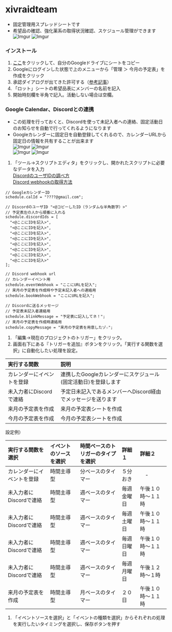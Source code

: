 # xivraidteam
- 固定管理用スプレッドシートです　　
- 希望品の確認、強化薬系の取得状況確認、スケジュール管理ができます  
![Imgur](https://i.imgur.com/9kIoD9E.png)
![Imgur](https://i.imgur.com/NwEkyTU.png)

### インストール
1. [ここ](https://docs.google.com/spreadsheets/d/1Q5FFsnICgQLiwUqzaLrHTg1B_tGYZ04QsYjYEm9WPEQ/copy)をクリックして、自分のGoogleドライブにシートをコピー
1. Googleにログインした状態で上のメニューから「管理 ＞ 今月の予定表」を作成をクリック
1. 承認ダイアログが出てきた許可する（[参考記事](https://www.virment.com/step-allow-google-apps-script/)）
1. 「ロット」シートの希望品表にメンバーの名前を記入
1. 開始時刻欄を半角で記入。活動しない場合は空欄。

### Google Calendar、Discordとの連携
- この処理を行っておくと、Discordを使って未記入者への連絡、固定活動日のお知らせを自動で行ってくれるようになります
- Googleカレンダーに固定日を自動登録してくれるので、カレンダーURLから固定日の情報を共有することが出来ます  
![Imgur](https://i.imgur.com/9inwkvs.png) ![Imgur](https://i.imgur.com/frkUnmw.png)  
![Imgur](https://i.imgur.com/NWnksCE.png) ![Imgur](https://i.imgur.com/Fvyc0BU.jpg)


1. 「ツール→スクリプトエディタ」をクリックし、開かれたスクリプトに必要なデータを入力  
  [DiscordのユーザIDの調べ方](https://support.discordapp.com/hc/ja/articles/206346498-%E3%83%A6%E3%83%BC%E3%82%B6%E3%83%BC-%E3%82%B5%E3%83%BC%E3%83%90%E3%83%BC-%E3%83%A1%E3%83%83%E3%82%BB%E3%83%BC%E3%82%B8ID%E3%81%AF%E3%81%A9%E3%81%93%E3%81%A7%E8%A6%8B%E3%81%A4%E3%81%91%E3%82%89%E3%82%8C%E3%82%8B-)  
  [Discord webhookの取得方法](https://support.discordapp.com/hc/ja/articles/228383668-%E3%82%BF%E3%82%A4%E3%83%88%E3%83%AB-Webhooks%E3%81%B8%E3%81%AE%E5%BA%8F%E7%AB%A0)  
```
// GoogleカレンダーID
schedule.calId = "????@gmail.com";

// DiscordのユーザID "<@コピーしたID（ランダムな半角数字）>"
// 予定表左の人から順番に入れる
schedule.discordIds = [
  "<@ここにIDを記入>",
  "<@ここにIDを記入>",
  "<@ここにIDを記入>", 
  "<@ここにIDを記入>",
  "<@ここにIDを記入>",
  "<@ここにIDを記入>",
  "<@ここにIDを記入>",
  "<@ここにIDを記入>"
];

// Discord webhook url
// カレンダーイベント用
schedule.eventWebhook = "ここにURLを記入";
// 来月の予定表を作成時や予定未記入者への連絡用
schedule.bookWebhook = "ここにURLを記入";

// Discordに送るメッセージ
// 予定表未記入者連絡用
schedule.blinkMessage = "予定表に記入してネ！";
// 来月の予定表を作成時連絡用
schedule.copyMessage = "来月の予定表を用意したゾ☆";
```
1. 「編集→現在のプロジェクトのトリガー」をクリック。
1. 画面右下にある『トリガーを追加』ボタンをクリック。「実行する関数を選択」に自動化したい処理を設定。   
  
  | 実行する関数 | 説明 |
  |:-- |:-- |
  |カレンダーにイベントを登録 |連携したGoogleカレンダーにスケジュール(固定活動日)を登録します |
  |未入力者にDiscordで連絡　| 予定日未記入であるメンバーへDiscord経由でメッセージを送ります |
  |来月の予定表を作成 |来月の予定表シートを作成 |  
  |今月の予定表を作成 |今月の予定表シートを作成 | 
  
  設定例）  
  
  | 実行する関数を選択 | イベントのソースを選択 |時間ベースのトリガーのタイプを選択 |詳細１ |詳細２ |
  |:-- |:-- |:-- |:-- |:-- |
  |カレンダーにイベントを登録 |時間主導型 |分ベースのタイマー |５分おき |　- |
  |未入力者にDiscordで連絡 |時間主導型 |週ベースのタイマー |毎週金曜日 |午後１０時〜１１時 |
  |未入力者にDiscordで連絡 |時間主導型 |週ベースのタイマー |毎週土曜日 |午後１０時〜１１時 |
  |未入力者にDiscordで連絡 |時間主導型 |週ベースのタイマー |毎週日曜日 |午後１０時〜１１時 |
  |未入力者にDiscordで連絡 |時間主導型 |週ベースのタイマー |毎週月曜日 |午後１２時〜１時 |
  |来月の予定表を作成 |時間主導型 |月ベースのタイマー |２０日 |午後１０時〜１１時 |  
  
1. 「イベントソースを選択」と「イベントの種類を選択」からそれぞれの処理を実行したいタイミングを選択し、保存ボタンを押す
